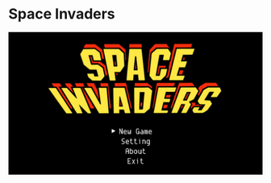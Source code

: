 # Space Invaders

![alt text](https://github.com/mahmoudi-1798/Space-Invaders/blob/v2.1/archive/Game.png?raw=true)